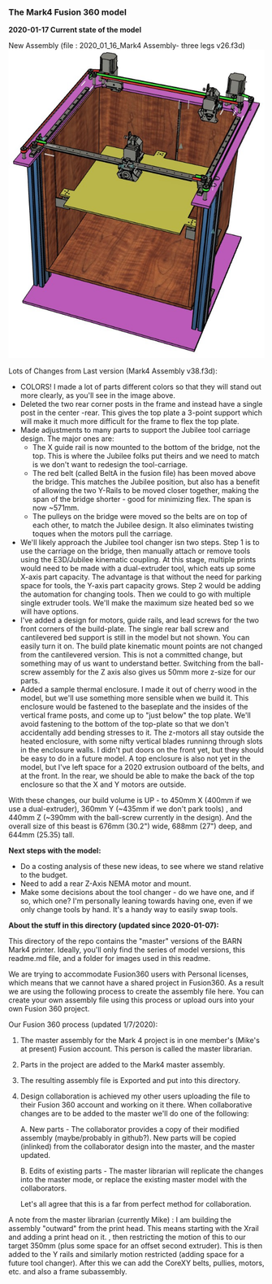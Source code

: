 ### The Mark4 Fusion 360 model

**2020-01-17 Current state of the model**

New Assembly  (file : 2020_01_16_Mark4 Assembly- three legs v26.f3d)
![Assembly, Mark4 printer v23](https://github.com/BainbridgeArtisanResourceNetwork/Mark4_printer/blob/master/Fusion360_model_NEW/images/New_assembly_2020_01_16.jpg)

 Lots of Changes from Last version (Mark4 Assembly v38.f3d):

* COLORS! I made a lot of parts different colors so that they will stand out more clearly, as you'll see in the image above.
* Deleted the two rear corner posts in the frame and instead have a single post in the center -rear. This gives the top plate a 3-point support which will make it much more difficult for the frame to flex the top plate. 
* Made adjustments to many parts to support the Jubilee tool carriage design. The major ones are:
  * The X guide rail is now mounted to the bottom of the bridge, not the top. This is where the Jubilee folks put theirs and we need to match is we don't want to redesign the tool-carriage.
  * The red belt (called BeltA in the fusion file) has been moved above the bridge. This matches the Jubilee position, but also has a benefit of allowing the two Y-Rails to be moved closer together, making the span of the bridge shorter - good for minimizing flex. The span is now ~571mm.
  * The pulleys on the bridge were moved so the belts are on top of each other, to match the Jubilee design. It also eliminates twisting toques when the motors pull the carriage.
* We'll likely approach the Jubilee tool changer isn two steps. Step 1 is to use the carriage on the bridge, then manually attach or remove tools using the E3D/Jubilee kinematic coupling. At this stage, multiple prints would need to be made with a dual-extruder tool, which eats up some X-axis part capacity.  The advantage is that without the need for parking space for tools, the Y-axis part capacity grows. Step 2 would be adding the automation for changing tools. Then we could to go with multiple single extruder tools. We'll make the maximum size heated bed so we will have options.
* I've added a design for motors, guide rails, and lead screws for the two front corners of the build-plate. The single rear ball screw and cantilevered bed support is still in the model but not shown. You can easily turn it on.  The build plate kinematic mount points are not changed from the cantilevered version. This is not a committed change, but something may of us want to understand better.  Switching from the ball-screw assembly for the Z axis also gives us 50mm more z-size for our parts. 
* Added a sample thermal enclosure. I made it out of cherry wood in the model, but we'll use something more sensible when we build it. This enclosure would be fastened to the baseplate and the insides of the vertical frame posts, and come up to "just below" the top plate.  We'll avoid fastening to the bottom of the top-plate so that we don't accidentally add bending stresses to it. The z-motors all stay outside the heated enclosure, with some nifty vertical blades runninng through slots in the enclosure walls.  I didn't put doors on the front yet, but they should be easy to do in a future model.  A top enclosure is also not yet in the model, but I've left space for a 2020 extrusion outboard of the belts, and at the front. In the rear, we should be able to make the back of the top enclosure so that the X and Y motors are outside. 

With these changes, our build volume is UP - to 450mm X (400mm if we use a dual-extruder),  360mm Y (~435mm if we don't park tools) , and 440mm Z (~390mm with the ball-screw currently in the design).  And the overall size of this beast is  676mm (30.2") wide,  688mm (27") deep, and 644mm (25.35) tall. 



**Next steps with the model:**

- Do a costing analysis of these new ideas, to see where we stand relative to the budget.
- Need to add a rear  Z-Axis NEMA motor and mount. 
- Make some decisions about the tool changer - do we have one, and if so, which one? I'm personally leaning towards having one, even if we only change tools by hand. It's a handy way to easily swap tools.





**About the stuff in this directory (updated since 2020-01-07):**

This directory of the repo contains the "master" versions of the BARN Mark4 printer.  Ideally, you'll only find the series of model versions, this readme.md file, and a folder for images used in this readme. 

We are trying to accommodate Fusion360 users with Personal licenses, which means that we cannot have a shared project in Fusion360. As a result we are using the following process to create the assembly file here. You can create your own assembly file using this process or upload ours into your own Fusion 360 project.

Our Fusion 360 process (updated 1/7/2020):

1. The master assembly for the Mark 4 project is in one member's (Mike's at present) Fusion account.  This person is called the master librarian.

2. Parts in the project are added to the Mark4 master assembly.

3. The resulting assembly file is Exported and put into this directory.

4. Design collaboration is achieved my other users uploading the file to their Fusion 360 account and working on it there. When collaborative changes are to be added to the master we'll do one of the following:

     A. New parts - The collaborator provides a copy of their modified assembly (maybe/probably in github?). New parts will be copied (inlinked) from the collaborator design into the master, and the master updated.

     B. Edits of existing parts -  The master librarian will replicate the changes into the master mode, or replace the existing master model with the collaborators.

   Let's all agree that this is a far from perfect method for collaboration.  



A note from the master librarian (currently Mike) : I am building the assembly "outward" from the print head. This means starting with the Xrail and adding a print head on it. , then restricting the motion of this to our target 350mm (plus some space for an offset second extruder). This is then added to the Y rails and similarly motion restricted (adding space for a future tool changer). After this we can add the CoreXY belts, pullies, motors, etc. and also a frame subassembly.
